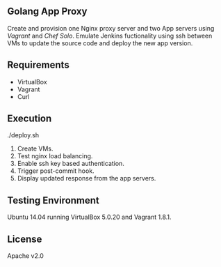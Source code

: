 ## Golang App Proxy

Create and provision one Nginx proxy server and two App servers using *Vagrant* and *Chef Solo*.
Emulate Jenkins fuctionality using ssh between VMs
to update the source code and deploy the new app version.

## Requirements

* VirtualBox
* Vagrant
* Curl

## Execution

./deploy.sh

1. Create VMs.
2. Test nginx load balancing.
3. Enable ssh key based authentication.
4. Trigger post-commit hook.
5. Display updated response from the app servers.

## Testing Environment

Ubuntu 14.04 running VirtualBox 5.0.20 and Vagrant 1.8.1.

## License

Apache v2.0 
